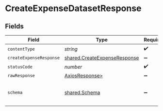 # CreateExpenseDatasetResponse


## Fields

| Field                                                                        | Type                                                                         | Required                                                                     | Description                                                                  |
| ---------------------------------------------------------------------------- | ---------------------------------------------------------------------------- | ---------------------------------------------------------------------------- | ---------------------------------------------------------------------------- |
| `contentType`                                                                | *string*                                                                     | :heavy_check_mark:                                                           | N/A                                                                          |
| `createExpenseResponse`                                                      | [shared.CreateExpenseResponse](../../models/shared/createexpenseresponse.md) | :heavy_minus_sign:                                                           | OK                                                                           |
| `statusCode`                                                                 | *number*                                                                     | :heavy_check_mark:                                                           | N/A                                                                          |
| `rawResponse`                                                                | [AxiosResponse>](https://axios-http.com/docs/res_schema)                     | :heavy_minus_sign:                                                           | N/A                                                                          |
| `schema`                                                                     | [shared.Schema](../../models/shared/schema.md)                               | :heavy_minus_sign:                                                           | The request made is not valid.                                               |